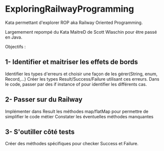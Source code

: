 # ExploringRailwayProgramming

Kata permettant d'explorer ROP aka Railway Oriented Programming.

Largemement repompé du Kata MaitreD de Scott Wlaschin pour être passé en Java.

Objectifs : 

## 1- Identifier et maitriser les effets de bords
Identifier les types d'erreurs et choisir une façon de les gérer(String, enum, Record,...)
Créer les types Result/Success/Failure utilisant ces erreurs.
Dans le code, passer par des if instance of pour identifier les différents cas.

## 2- Passer sur du Railway
Implémenter dans Result les méthodes map/flatMap pour permettre de simplifier le code métier
Constater les éventuelles méthodes manquantes

## 3- S'outiller côté tests
Créer des méthodes spécifiques pour checker Success et Failure.
